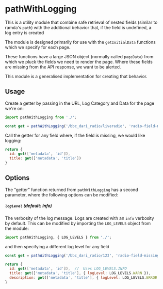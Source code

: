 # pathWithLogging
This is a utility module that combine safe retrieval of nested fields (similar to ramda's `path`) with the additional behavior that, if the field is undefined, a log entry is created

The module is designed primarily for use with the `getInitialData` functions which we specify for each page.

These functions have a large JSON object (normally called `pageData`) from which we pluck the fields we need to render the page.  Where these fields are missing from the API response, we want to be alerted.

This module is a generalised implementation for creating that behavior.

## Usage

Create a getter by passing in the URL, Log Category and Data for the page we're on:

```javascript
import pathWithLogging from './';

const get = pathWithLogging('/bbc_dari_radio/liveradio', 'radio-field-missing', pageData);
```

Call the getter for any field where, if the field is missing, we would like logging:

```javascript
return {
  id: get(['metadata', 'id']),
  title: get(['metadata', 'title'])
}
```

## Options
The "getter" function returned from `pathWithLogging` has a second parameter, where the following options can be modified:

##### `logLevel` (default: info)
The verbosity of the log message.  Logs are created with an `info` verbosity by default.  This can be modified by importing the `LOG_LEVELS` object from the module:

```javascript
import pathWithLogging, { LOG_LEVELS } from './';
```

and then specifying a different log level for any field

```javascript
const get = pathWithLogging('/bbc_dari_radio/123', 'radio-field-missing', pageData);

return {
  id: get(['metadata', 'id']),  //  Uses LOG_LEVELS.INFO
  title: get(['metadata', 'title'], { logLevel: LOG_LEVELS.WARN }),
  description: get(['metadata', 'title'], { logLevel: LOG_LEVELS.ERROR })
}
```